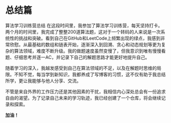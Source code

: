 # 总结篇

算法学习训练营总结
在这段时间里，我参加了算法学习训练营，每天坚持打卡。两个月的时间里，我完成了整整200道算法题，这对于一个转码的人来说是一次系统性的挑战和突破。看到自己在GitHub和LeetCode上频繁出现的绿点，我感到非常欣慰。从最基础的数组和链表开始，逐渐深入到回溯、贪心和动态规划等更为复杂的算法领域，难度不断升级。我的做题速度虽然变慢了，但我意识到唯有慢慢看题、仔细思考并逐一AC，并记录下自己的解题思路才能更好地提升自己。

随着学习的深入，我越发感受到自己在算法领域的不足，以及在解题时思维的局限。不知不觉，每当学到新知识，我都养成了写博客的习惯，这不仅有助于我总结所学，更让我能够与他人分享、交流。

不管是来自外界的工作压力还是其他因素的干扰，我相信内心深处总会有一份追求自由的渴望。为了记录自己未来的学习轨迹，我已经创建了一个仓库，将会继续记录和探索。

**加油！**

